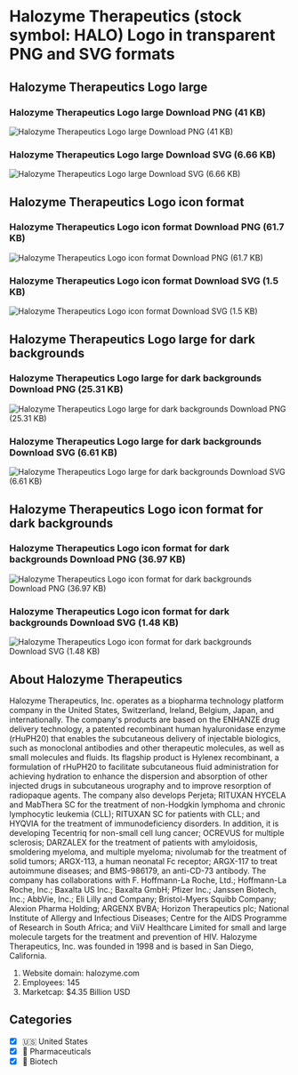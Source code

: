 # Halozyme Therapeutics (stock symbol: HALO) Logo in transparent PNG and SVG formats

## Halozyme Therapeutics Logo large

### Halozyme Therapeutics Logo large Download PNG (41 KB)

![Halozyme Therapeutics Logo large Download PNG (41 KB)](/img/orig/HALO_BIG-2b54c4d8.png)

### Halozyme Therapeutics Logo large Download SVG (6.66 KB)

![Halozyme Therapeutics Logo large Download SVG (6.66 KB)](/img/orig/HALO_BIG-edf8fc09.svg)

## Halozyme Therapeutics Logo icon format

### Halozyme Therapeutics Logo icon format Download PNG (61.7 KB)

![Halozyme Therapeutics Logo icon format Download PNG (61.7 KB)](/img/orig/HALO-93a59bde.png)

### Halozyme Therapeutics Logo icon format Download SVG (1.5 KB)

![Halozyme Therapeutics Logo icon format Download SVG (1.5 KB)](/img/orig/HALO-566a0f8a.svg)

## Halozyme Therapeutics Logo large for dark backgrounds

### Halozyme Therapeutics Logo large for dark backgrounds Download PNG (25.31 KB)

![Halozyme Therapeutics Logo large for dark backgrounds Download PNG (25.31 KB)](/img/orig/HALO_BIG.D-69dc402f.png)

### Halozyme Therapeutics Logo large for dark backgrounds Download SVG (6.61 KB)

![Halozyme Therapeutics Logo large for dark backgrounds Download SVG (6.61 KB)](/img/orig/HALO_BIG.D-232e8947.svg)

## Halozyme Therapeutics Logo icon format for dark backgrounds

### Halozyme Therapeutics Logo icon format for dark backgrounds Download PNG (36.97 KB)

![Halozyme Therapeutics Logo icon format for dark backgrounds Download PNG (36.97 KB)](/img/orig/HALO.D-56392a40.png)

### Halozyme Therapeutics Logo icon format for dark backgrounds Download SVG (1.48 KB)

![Halozyme Therapeutics Logo icon format for dark backgrounds Download SVG (1.48 KB)](/img/orig/HALO.D-9bb6e569.svg)

## About Halozyme Therapeutics

Halozyme Therapeutics, Inc. operates as a biopharma technology platform company in the United States, Switzerland, Ireland, Belgium, Japan, and internationally. The company's products are based on the ENHANZE drug delivery technology, a patented recombinant human hyaluronidase enzyme (rHuPH20) that enables the subcutaneous delivery of injectable biologics, such as monoclonal antibodies and other therapeutic molecules, as well as small molecules and fluids. Its flagship product is Hylenex recombinant, a formulation of rHuPH20 to facilitate subcutaneous fluid administration for achieving hydration to enhance the dispersion and absorption of other injected drugs in subcutaneous urography and to improve resorption of radiopaque agents. The company also develops Perjeta; RITUXAN HYCELA and MabThera SC for the treatment of non-Hodgkin lymphoma and chronic lymphocytic leukemia (CLL); RITUXAN SC for patients with CLL; and HYQVIA for the treatment of immunodeficiency disorders. In addition, it is developing Tecentriq for non-small cell lung cancer; OCREVUS for multiple sclerosis; DARZALEX for the treatment of patients with amyloidosis, smoldering myeloma, and multiple myeloma; nivolumab for the treatment of solid tumors; ARGX-113, a human neonatal Fc receptor; ARGX-117 to treat autoimmune diseases; and BMS-986179, an anti-CD-73 antibody. The company has collaborations with F. Hoffmann-La Roche, Ltd.; Hoffmann-La Roche, Inc.; Baxalta US Inc.; Baxalta GmbH; Pfizer Inc.; Janssen Biotech, Inc.; AbbVie, Inc.; Eli Lilly and Company; Bristol-Myers Squibb Company; Alexion Pharma Holding; ARGENX BVBA; Horizon Therapeutics plc; National Institute of Allergy and Infectious Diseases; Centre for the AIDS Programme of Research in South Africa; and ViiV Healthcare Limited for small and large molecule targets for the treatment and prevention of HIV. Halozyme Therapeutics, Inc. was founded in 1998 and is based in San Diego, California.

1. Website domain: halozyme.com
2. Employees: 145
3. Marketcap: $4.35 Billion USD


## Categories
- [x] 🇺🇸 United States
- [x] 💊 Pharmaceuticals
- [x] 🧬 Biotech
